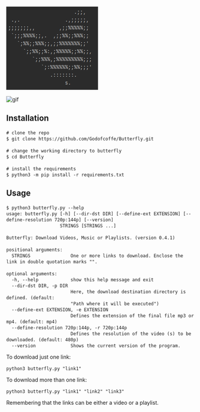 ![screenshot](images/logo.PNG)

![gif](images/butterfly-gif-exemple.gif)

## Installation ##
```
# clone the repo
$ git clone https://github.com/Godofcoffe/Butterfly.git

# change the working directory to butterfly
$ cd Butterfly

# install the requirements
$ python3 -m pip install -r requirements.txt
```
## Usage ##
```
$ python3 butterfly.py --help
usage: butterfly.py [-h] [--dir-dst DIR] [--define-ext EXTENSION] [--define-resolution 720p:144p] [--version]
                    STRINGS [STRINGS ...]

Butterfly: Download Videos, Music or Playlists. (version 0.4.1)

positional arguments:
  STRINGS               One or more links to download. Enclose the link in double quotation marks "".

optional arguments:
  -h, --help            show this help message and exit
  --dir-dst DIR, -p DIR
                        Here, the download destination directory is defined. (default:
                        "Path where it will be executed")
  --define-ext EXTENSION, -e EXTENSION
                        Defines the extension of the final file mp3 or mp4. (default: mp4)
  --define-resolution 720p:144p, -r 720p:144p
                        Defines the resolution of the video (s) to be downloaded. (default: 480p)
  --version             Shows the current version of the program.
```
To download just one link:
```
python3 butterfly.py "link1"
```
To download more than one link:
```
python3 butterfly.py "link1" "link2" "link3"
```
Remembering that the links can be either a video or a playlist.
